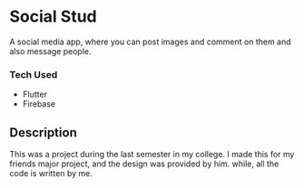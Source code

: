 # Social Stud

A social media app, where you can post images and comment on them 
and also message people. 

### Tech Used
- Flutter
- Firebase

## Description
This was a project during the last semester in my college. 
I made this for my friends major project, and the design was provided 
by him. while, all the code is written by me.